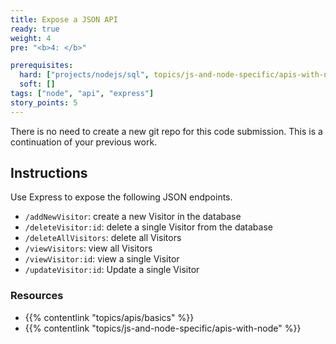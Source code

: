 ```yaml
---
title: Expose a JSON API
ready: true
weight: 4
pre: "<b>4: </b>"

prerequisites:
  hard: ["projects/nodejs/sql", topics/js-and-node-specific/apis-with-node]
  soft: []
tags: ["node", "api", "express"]
story_points: 5
---
```


There is no need to create a new git repo for this code submission. This is a continuation of your previous work.

## Instructions

Use Express to expose the following JSON endpoints.

- `/addNewVisitor`: create a new Visitor in the database
- `/deleteVisitor:id`: delete a single Visitor from the database
- `/deleteAllVisitors`: delete all Visitors
- `/viewVisitors`: view all Visitors
- `/viewVisitor:id`: view a single Visitor
- `/updateVisitor:id`: Update a single Visitor

### Resources

- {{% contentlink "topics/apis/basics" %}}
- {{% contentlink "topics/js-and-node-specific/apis-with-node" %}}
